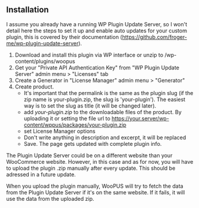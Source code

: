## Installation

I assume you already have a running WP Plugin Update Server, so I won't detail here the steps to set it up and enable auto updates for your custom plugin, this is covered by their documentation
(https://github.com/froger-me/wp-plugin-update-server).

1. Download and install this plugin via WP interface or unzip to /wp-content/plugins/woopus
2. Get your "Private API Authentication Key" from "WP Plugin Update Server" admin menu > "Licenses" tab
3. Create a Generator in "License Manager" admin menu > "Generator"
4. Create product.
    * It's important that the permalink is the same as the plugin slug (if the zip name is your-plugin.zip, the slug is 'your-plugin'). The easiest way is to set the slug as title (it will be changed later).
    * add *your-plugin.zip* to the downloadable files of the product. By uploading it or setting the file url to https://your.server/wp-content/wppus/packages/your-plugin.zip
    * set License Manager options
    * Don't write anything in description and excerpt, it will be replaced
    * Save. The page gets updated with complete plugin info.

The Plugin Update Server could be on a different website than your WooCommerce website. However, in this case and as for now, you will have to upload the plugin .zip manually after every update. This should be adressed in a future update.

When you upload the plugin manually, WooPUS will try to fetch the data from the Plugin Update Server if it's on the same website. If it fails, it will use the data from the uploaded zip.

